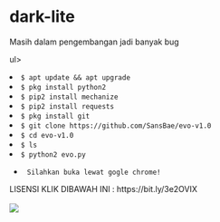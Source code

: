 # dark-lite
Masih dalam pengembangan jadi banyak bug


ul>
<li><code>$ apt update && apt upgrade</code></li>
<li><code>$ pkg install python2</code></li>
<li><code>$ pip2 install mechanize</code></li>
<li><code>$ pip2 install requests</code></li>
<li><code>$ pkg install git</code></li>
<li><code>$ git clone https://github.com/SansBae/evo-v1.0</code></li>
<li><code>$ cd evo-v1.0</code></li>
<li><code>$ ls</code></li>
<li><code>$ python2 evo.py</code></li>
<ul>
<li><code> Silahkan buka lewat gogle chrome! </code></li>
</ul>
LISENSI KLIK DIBAWAH INI : https://bit.ly/3e2OVIX

<br />
<br />
<img src="https://github.com/SansBae/evo-v1.0/blob/master/Screenshot_2020-05-21-10-46-48-02.png" />

